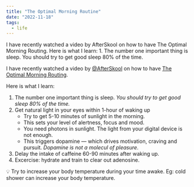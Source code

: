 ```yaml
---
title: "The Optimal Morning Routine"
date: "2022-11-18"
tags:
  - life
---
```


I have recently watched a video by AfterSkool on how to have The Optimal Morning Routing. Here is what I learn: 1. The number one important thing is sleep. You should try to get good sleep 80% of the time.

<!-- excerpt -->

I have recently watched a video by [@AfterSkool](https://www.youtube.com/@AfterSkool) on how to have [The Optimal Morning Routing](https://youtu.be/gR_f-iwUGY4).

Here is what I learn:

1. The number one important thing is sleep. _You should try to get good sleep 80% of the time._
2. Get natural light in your eyes within 1-hour of waking up
   - Try to get 5-10 minutes of sunlight in the morning.
   - This sets your level of alertness, focus and mood.
   - You need photons in sunlight. The light from your digital device is not enough.
   - This triggers dopamine — which drives motivation, craving and pursuit. _Dopamine is not a molecul of pleasure_.
3. Delay the intake of caffeine 60-90 minutes after waking up.
4. Excercise: hydrate and train to clear out adenosine.

<aside>
💡 Try to increase your body temperature during your time awake. Eg: cold shower can increase your body temperature.
</aside>
